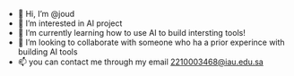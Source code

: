 - 👋 Hi, I’m @joud
- 👀 I’m interested in AI project
- 🌱 I’m currently learning how to use AI to build intersting tools!
- 💞️ I’m looking to collaborate with someone who ha a prior experince with building AI tools
- 📫 you can contact me through my email 2210003468@iau.edu.sa

<!---
joudah73/joudah73 is a ✨ special ✨ repository because its `README.md` (this file) appears on your GitHub profile.
You can click the Preview link to take a look at your changes.
--->
